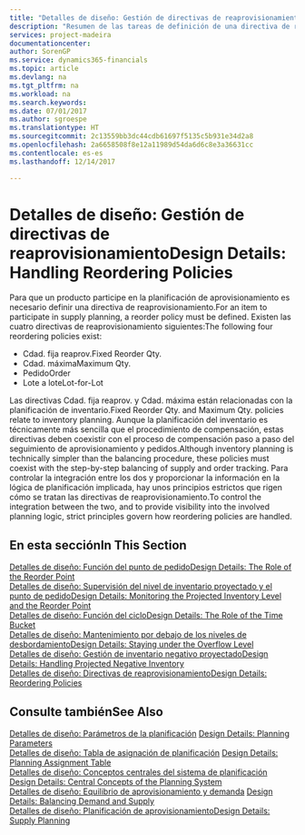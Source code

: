 ```yaml
---
title: "Detalles de diseño: Gestión de directivas de reaprovisionamiento | Documentos de Microsoft"
description: "Resumen de las tareas de definición de una directiva de reaprovisionamiento de planificación del suministro."
services: project-madeira
documentationcenter: 
author: SorenGP
ms.service: dynamics365-financials
ms.topic: article
ms.devlang: na
ms.tgt_pltfrm: na
ms.workload: na
ms.search.keywords: 
ms.date: 07/01/2017
ms.author: sgroespe
ms.translationtype: HT
ms.sourcegitcommit: 2c13559bb3dc44cdb61697f5135c5b931e34d2a8
ms.openlocfilehash: 2a6658508f8e12a11989d54da6d6c8e3a36631cc
ms.contentlocale: es-es
ms.lasthandoff: 12/14/2017

---
```

# <a name="design-details-handling-reordering-policies"></a><span data-ttu-id="0ec2b-103">Detalles de diseño: Gestión de directivas de reaprovisionamiento</span><span class="sxs-lookup"><span data-stu-id="0ec2b-103">Design Details: Handling Reordering Policies</span></span>
<span data-ttu-id="0ec2b-104">Para que un producto participe en la planificación de aprovisionamiento es necesario definir una directiva de reaprovisionamiento.</span><span class="sxs-lookup"><span data-stu-id="0ec2b-104">For an item to participate in supply planning, a reorder policy must be defined.</span></span> <span data-ttu-id="0ec2b-105">Existen las cuatro directivas de reaprovisionamiento siguientes:</span><span class="sxs-lookup"><span data-stu-id="0ec2b-105">The following four reordering policies exist:</span></span>  
  
* <span data-ttu-id="0ec2b-106">Cdad. fija reaprov.</span><span class="sxs-lookup"><span data-stu-id="0ec2b-106">Fixed Reorder Qty.</span></span>  
* <span data-ttu-id="0ec2b-107">Cdad. máxima</span><span class="sxs-lookup"><span data-stu-id="0ec2b-107">Maximum Qty.</span></span>  
* <span data-ttu-id="0ec2b-108">Pedido</span><span class="sxs-lookup"><span data-stu-id="0ec2b-108">Order</span></span>  
* <span data-ttu-id="0ec2b-109">Lote a lote</span><span class="sxs-lookup"><span data-stu-id="0ec2b-109">Lot-for-Lot</span></span>  
  
<span data-ttu-id="0ec2b-110">Las directivas Cdad. fija reaprov. y Cdad. máxima están relacionadas con la planificación de inventario.</span><span class="sxs-lookup"><span data-stu-id="0ec2b-110">Fixed Reorder Qty. and Maximum Qty. policies relate to inventory planning.</span></span> <span data-ttu-id="0ec2b-111">Aunque la planificación del inventario es técnicamente más sencilla que el procedimiento de compensación, estas directivas deben coexistir con el proceso de compensación paso a paso del seguimiento de aprovisionamiento y pedidos.</span><span class="sxs-lookup"><span data-stu-id="0ec2b-111">Although inventory planning is technically simpler than the balancing procedure, these policies must coexist with the step-by-step balancing of supply and order tracking.</span></span> <span data-ttu-id="0ec2b-112">Para controlar la integración entre los dos y proporcionar la información en la lógica de planificación implicada, hay unos principios estrictos que rigen cómo se tratan las directivas de reaprovisionamiento.</span><span class="sxs-lookup"><span data-stu-id="0ec2b-112">To control the integration between the two, and to provide visibility into the involved planning logic, strict principles govern how reordering policies are handled.</span></span>  
  
## <a name="in-this-section"></a><span data-ttu-id="0ec2b-113">En esta sección</span><span class="sxs-lookup"><span data-stu-id="0ec2b-113">In This Section</span></span>  
[<span data-ttu-id="0ec2b-114">Detalles de diseño: Función del punto de pedido</span><span class="sxs-lookup"><span data-stu-id="0ec2b-114">Design Details: The Role of the Reorder Point</span></span>](design-details-the-role-of-the-reorder-point.md)  
[<span data-ttu-id="0ec2b-115">Detalles de diseño: Supervisión del nivel de inventario proyectado y el punto de pedido</span><span class="sxs-lookup"><span data-stu-id="0ec2b-115">Design Details: Monitoring the Projected Inventory Level and the Reorder Point</span></span>](design-details-monitoring-the-projected-inventory-level-and-the-reorder-point.md)  
[<span data-ttu-id="0ec2b-116">Detalles de diseño: Función del ciclo</span><span class="sxs-lookup"><span data-stu-id="0ec2b-116">Design Details: The Role of the Time Bucket</span></span>](design-details-the-role-of-the-time-bucket.md)  
[<span data-ttu-id="0ec2b-117">Detalles de diseño: Mantenimiento por debajo de los niveles de desbordamiento</span><span class="sxs-lookup"><span data-stu-id="0ec2b-117">Design Details: Staying under the Overflow Level</span></span>](design-details-staying-under-the-overflow-level.md)  
[<span data-ttu-id="0ec2b-118">Detalles de diseño: Gestión de inventario negativo proyectado</span><span class="sxs-lookup"><span data-stu-id="0ec2b-118">Design Details: Handling Projected Negative Inventory</span></span>](design-details-handling-projected-negative-inventory.md)  
[<span data-ttu-id="0ec2b-119">Detalles de diseño: Directivas de reaprovisionamiento</span><span class="sxs-lookup"><span data-stu-id="0ec2b-119">Design Details: Reordering Policies</span></span>](design-details-reordering-policies.md)  
  
## <a name="see-also"></a><span data-ttu-id="0ec2b-120">Consulte también</span><span class="sxs-lookup"><span data-stu-id="0ec2b-120">See Also</span></span>  
<span data-ttu-id="0ec2b-121">[Detalles de diseño: Parámetros de la planificación](design-details-planning-parameters.md) </span><span class="sxs-lookup"><span data-stu-id="0ec2b-121">[Design Details: Planning Parameters](design-details-planning-parameters.md) </span></span>  
<span data-ttu-id="0ec2b-122">[Detalles de diseño: Tabla de asignación de planificación](design-details-planning-assignment-table.md) </span><span class="sxs-lookup"><span data-stu-id="0ec2b-122">[Design Details: Planning Assignment Table](design-details-planning-assignment-table.md) </span></span>  
<span data-ttu-id="0ec2b-123">[Detalles de diseño: Conceptos centrales del sistema de planificación](design-details-central-concepts-of-the-planning-system.md) </span><span class="sxs-lookup"><span data-stu-id="0ec2b-123">[Design Details: Central Concepts of the Planning System](design-details-central-concepts-of-the-planning-system.md) </span></span>  
<span data-ttu-id="0ec2b-124">[Detalles de diseño: Equilibrio de aprovisionamiento y demanda](design-details-balancing-demand-and-supply.md) </span><span class="sxs-lookup"><span data-stu-id="0ec2b-124">[Design Details: Balancing Demand and Supply](design-details-balancing-demand-and-supply.md) </span></span>  
[<span data-ttu-id="0ec2b-125">Detalles de diseño: Planificación de aprovisionamiento</span><span class="sxs-lookup"><span data-stu-id="0ec2b-125">Design Details: Supply Planning</span></span>](design-details-supply-planning.md)

